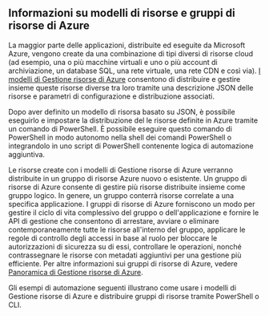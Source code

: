 ## Informazioni su modelli di risorse e gruppi di risorse di Azure

La maggior parte delle applicazioni, distribuite ed eseguite da Microsoft Azure, vengono create da una combinazione di tipi diversi di risorse cloud (ad esempio, una o più macchine virtuali e uno o più account di archiviazione, un database SQL, una rete virtuale, una rete CDN e così via). [I modelli di Gestione risorse di Azure](https://msdn.microsoft.com/library/azure/dn835138.aspx) consentono di distribuire e gestire insieme queste risorse diverse tra loro tramite una descrizione JSON delle risorse e parametri di configurazione e distribuzione associati.

Dopo aver definito un modello di risorsa basato su JSON, è possibile eseguirlo e impostare la distribuzione del le risorse definite in Azure tramite un comando di PowerShell. È possibile eseguire questo comando di PowerShell in modo autonomo nella shell dei comandi PowerShell o integrandolo in uno script di PowerShell contenente logica di automazione aggiuntiva.

Le risorse create con i modelli di Gestione risorse di Azure verranno distribuite in un gruppo di risorse Azure nuovo o esistente. Un gruppo di risorse di Azure consente di gestire più risorse distribuite insieme come gruppo logico. In genere, un gruppo conterrà risorse correlate a una specifica applicazione. I gruppi di risorse di Azure forniscono un modo per gestire il ciclo di vita complessivo del gruppo o dell'applicazione e fornire le API di gestione che consentono di arrestare, avviare o eliminare contemporaneamente tutte le risorse all'interno del gruppo, applicare le regole di controllo degli accessi in base al ruolo per bloccare le autorizzazioni di sicurezza su di essi, controllare le operazioni, nonché contrassegnare le risorse con metadati aggiuntivi per una gestione più efficiente. Per altre informazioni sui gruppi di risorse di Azure, vedere [Panoramica di Gestione risorse di Azure](https://azure.microsoft.com/documentation/articles/resource-group-overview/).

Gli esempi di automazione seguenti illustrano come usare i modelli di Gestione risorse di Azure e distribuire gruppi di risorse tramite PowerShell o CLI.

<!---HONumber=62-->